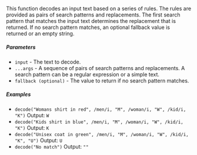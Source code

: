 This function decodes an input text based on a series of rules. The rules are provided as pairs of search patterns and replacements. The first search pattern that matches the input text determines the replacement that is returned. If no search pattern matches, an optional fallback value is returned or an empty string.

##### Parameters
* `input` - The text to decode.
* `...args` - A sequence of pairs of search patterns and replacements. A search pattern can be a regular expression or a simple text.
* `fallback (optional)` - The value to return if no search pattern matches.

##### Examples
* `decode("Womans shirt in red", /men/i, "M", /woman/i, "W", /kid/i, "K")` Output: `W`
* `decode("Kids shirt in blue", /men/i, "M", /woman/i, "W", /kid/i, "K")` Output: `K`
* `decode("Unisex coat in green", /men/i, "M", /woman/i, "W", /kid/i, "K", "U")` Output: `U`
* `decode("No match")` Output: `""`
